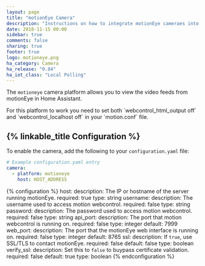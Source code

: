 ```yaml
---
layout: page
title: "motionEye Camera"
description: "Instructions on how to integrate motionEye cameraes into Home Assistant."
date: 2018-11-15 00:00
sidebar: true
comments: false
sharing: true
footer: true
logo: motioneye.png
ha_category: Camera
ha_release: "0.84"
ha_iot_class: "Local Polling"
---
```


The `motioneye` camera platform allows you to view the video feeds from motionEye in Home Assistant.

<p class='note'>
  For this platform to work you need to set both `webcontrol_html_output off` and `webcontrol_localhost off` in your `motion.conf` file.
</p>

## {% linkable_title Configuration %}

To enable the camera, add the following to your `configuration.yaml` file:

```yaml
# Example configuration.yaml entry
camera:
  - platform: motioneye
    host: HOST_ADDRESS
```

{% configuration %}
host:
  description: The IP or hostname of the server running motionEye.
  required: true
  type: string
username:
  description: The username used to access motion webcontrol.
  required: false
  type: string
password:
  description: The password used to access motion webcontrol.
  required: false
  type: string
api_port:
  description: The port that motion webcontrol is running on.
  required: false
  type: integer
  default: 7999
web_port:
  description: The port that the motionEye web interface is running on.
  required: false
  type: integer
  default: 8765
ssl:
  description: If `true`, use SSL/TLS to contact motionEye.
  required: false
  default: false
  type: boolean
verify_ssl:
  description: Set this to `false` to buypass certificate validation.
  required: false
  default: true
  type: boolean
{% endconfiguration %}
